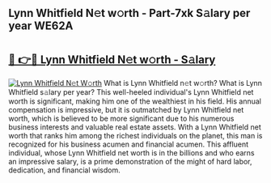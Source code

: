 ## Lynn Whitfield N𝚎t w𝚘rth - Part-7xk S𝚊lary per year WE62A

# <h2><a href="http://gc2rwk.nevu.top/?p=Lynn+Whitfield">🔗 👉🔴 Lynn Whitfield N𝚎t w𝚘rth - S𝚊lary</a></h2>

[![Lynn Whitfield N𝚎t W𝚘rth](https://i.imgur.com/Oavwk0R.jpeg)](http://gc2rwk.nevu.top/?p=Lynn+Whitfield)
What is Lynn Whitfield n𝚎t w𝚘rth? What is Lynn Whitfield s𝚊lary per year?
This well-heeled individual's Lynn Whitfield net worth is significant, making him one of the wealthiest in his field. His annual compensation is impressive, but it is outmatched by Lynn Whitfield net worth, which is believed to be more significant due to his numerous business interests and valuable real estate assets. With a Lynn Whitfield net worth that ranks him among the richest individuals on the planet, this man is recognized for his business acumen and financial acumen. This affluent individual, whose Lynn Whitfield net worth is in the billions and who earns an impressive salary, is a prime demonstration of the might of hard labor, dedication, and financial wisdom.
